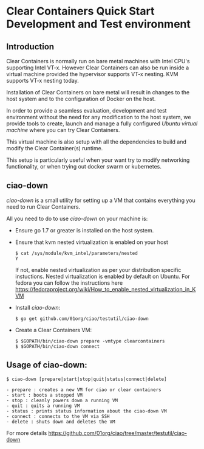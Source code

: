 
# Clear Containers Quick Start Development and Test environment

## Introduction

Clear Containers is normally run on bare metal machines with Intel CPU's
supporting Intel VT-x. However Clear Containers can also be run inside a virtual
machine provided the hypervisor supports VT-x nesting. KVM supports VT-x nesting
today.

Installation of Clear Containers on bare metal will result in changes to the host system
and to the configuration of Docker on the host.

In order to provide a seamless evaluation, development and test environment without
the need for any modification to the host system, we provide tools to
create, launch and manage a fully configured *Ubuntu virtual machine* where you can try
Clear Containers.

This virtual machine is also setup with all the dependencies to build and modify the
Clear Container(s) runtime.

This setup is particularly useful when your want try to modify networking functionality,
or when trying out docker swarm or kubernetes.


## ciao-down

*ciao-down* is a small utility for setting up a VM that contains everything you need to run
Clear Containers.

All you need to do to use *ciao-down* on your machine is:

* Ensure go 1.7 or greater is installed on the host system.
* Ensure that kvm nested virtualization is enabled on your host


   ```
   $ cat /sys/module/kvm_intel/parameters/nested
   Y
   ```

  If not, enable nested virtualization as per your distribution specific instuctions.
  Nested virtualization is enabled by default on Ubuntu.
  For fedora you can follow the instructions here https://fedoraproject.org/wiki/How_to_enable_nested_virtualization_in_KVM



* Install *ciao-down*:

   ```
   $ go get github.com/01org/ciao/testutil/ciao-down
   ```

* Create a Clear Containers VM:


   ```
   $ $GOPATH/bin/ciao-down prepare -vmtype clearcontainers
   $ $GOPATH/bin/ciao-down connect
   ```

## Usage of ciao-down:


```
$ ciao-down [prepare|start|stop|quit|status|connect|delete]

- prepare : creates a new VM for ciao or clear containers
- start : boots a stopped VM
- stop : cleanly powers down a running VM
- quit : quits a running VM
- status : prints status information about the ciao-down VM
- connect : connects to the VM via SSH
- delete : shuts down and deletes the VM
```

For more details https://github.com/01org/ciao/tree/master/testutil/ciao-down
